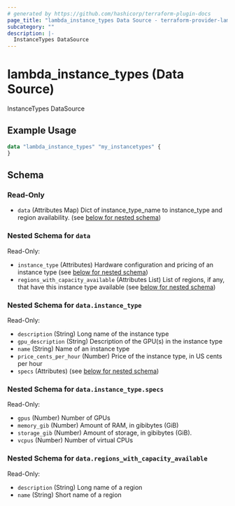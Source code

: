 ```yaml
---
# generated by https://github.com/hashicorp/terraform-plugin-docs
page_title: "lambda_instance_types Data Source - terraform-provider-lambda"
subcategory: ""
description: |-
  InstanceTypes DataSource
---
```


# lambda_instance_types (Data Source)

InstanceTypes DataSource

## Example Usage

```terraform
data "lambda_instance_types" "my_instancetypes" {
}
```

<!-- schema generated by tfplugindocs -->
## Schema

### Read-Only

- `data` (Attributes Map) Dict of instance_type_name to instance_type and region availability. (see [below for nested schema](#nestedatt--data))

<a id="nestedatt--data"></a>
### Nested Schema for `data`

Read-Only:

- `instance_type` (Attributes) Hardware configuration and pricing of an instance type (see [below for nested schema](#nestedatt--data--instance_type))
- `regions_with_capacity_available` (Attributes List) List of regions, if any, that have this instance type available (see [below for nested schema](#nestedatt--data--regions_with_capacity_available))

<a id="nestedatt--data--instance_type"></a>
### Nested Schema for `data.instance_type`

Read-Only:

- `description` (String) Long name of the instance type
- `gpu_description` (String) Description of the GPU(s) in the instance type
- `name` (String) Name of an instance type
- `price_cents_per_hour` (Number) Price of the instance type, in US cents per hour
- `specs` (Attributes) (see [below for nested schema](#nestedatt--data--instance_type--specs))

<a id="nestedatt--data--instance_type--specs"></a>
### Nested Schema for `data.instance_type.specs`

Read-Only:

- `gpus` (Number) Number of GPUs
- `memory_gib` (Number) Amount of RAM, in gibibytes (GiB)
- `storage_gib` (Number) Amount of storage, in gibibytes (GiB).
- `vcpus` (Number) Number of virtual CPUs



<a id="nestedatt--data--regions_with_capacity_available"></a>
### Nested Schema for `data.regions_with_capacity_available`

Read-Only:

- `description` (String) Long name of a region
- `name` (String) Short name of a region
